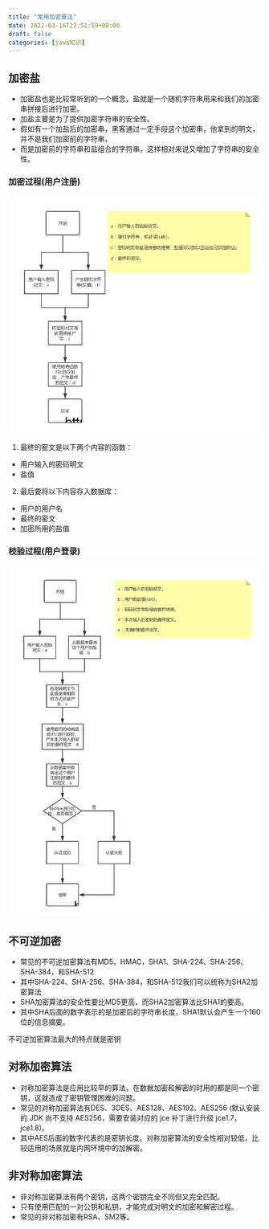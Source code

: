 ```yaml
---
title: "常用加密算法"
date: 2022-03-16T22:51:59+08:00
draft: false
categories: [java知识]
---
```


## 加密盐

* 加密盐也是比较常听到的一个概念，盐就是一个随机字符串用来和我们的加密串拼接后进行加密。
* 加盐主要是为了提供加密字符串的安全性。
* 假如有一个加盐后的加密串，黑客通过一定手段这个加密串，他拿到的明文，并不是我们加密前的字符串，
* 而是加密前的字符串和盐组合的字符串，这样相对来说又增加了字符串的安全性。

### 加密过程(用户注册)

![加密过程](/img/常用加密算法/1.png)

1. 最终的密文是以下两个内容的函数：
* 用户输入的密码明文 
* 盐值

2. 最后要将以下内容存入数据库：
* 用户的用户名
* 最终的密文 
* 加密所用的盐值

### 校验过程(用户登录)

![校验过程](/img/常用加密算法/2.png)


## 不可逆加密

* 常见的不可逆加密算法有MD5，HMAC，SHA1、SHA-224、SHA-256、SHA-384，和SHA-512
* 其中SHA-224、SHA-256、SHA-384，和SHA-512我们可以统称为SHA2加密算法
* SHA加密算法的安全性要比MD5更高，而SHA2加密算法比SHA1的要高。
* 其中SHA后面的数字表示的是加密后的字符串长度，SHA1默认会产生一个160位的信息摘要。

不可逆加密算法最大的特点就是密钥

## 对称加密算法

* 对称加密算法是应用比较早的算法，在数据加密和解密的时用的都是同一个密钥，这就造成了密钥管理困难的问题。
* 常见的对称加密算法有DES、3DES、AES128、AES192、AES256 
(默认安装的 JDK 尚不支持 AES256，需要安装对应的 jce 补丁进行升级 jce1.7，jce1.8)。
* 其中AES后面的数字代表的是密钥长度。对称加密算法的安全性相对较低，比较适用的场景就是内网环境中的加解密。

## 非对称加密算法

* 非对称加密算法有两个密钥，这两个密钥完全不同但又完全匹配。
* 只有使用匹配的一对公钥和私钥，才能完成对明文的加密和解密过程。
* 常见的非对称加密有RSA、SM2等。
